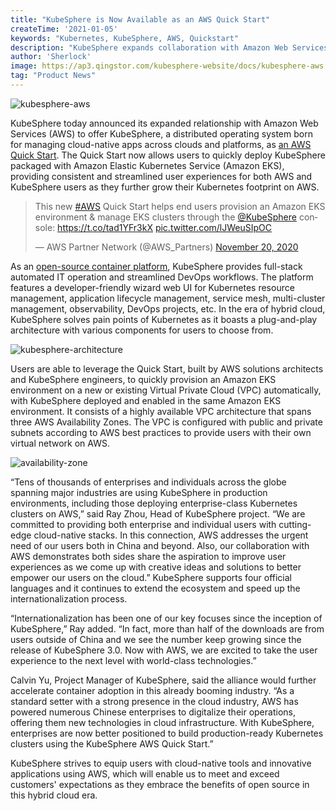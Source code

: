 ```yaml
---
title: "KubeSphere is Now Available as an AWS Quick Start"
createTime: '2021-01-05'
keywords: "Kubernetes, KubeSphere, AWS, Quickstart"
description: "KubeSphere expands collaboration with Amazon Web Services to further accelerate the cloud-native technology transformation."
author: 'Sherlock'
image: https://ap3.qingstor.com/kubesphere-website/docs/kubesphere-aws.png
tag: "Product News"
---
```


![kubesphere-aws](https://ap3.qingstor.com/kubesphere-website/docs/kubesphere-aws.png)

KubeSphere today announced its expanded relationship with Amazon Web Services (AWS) to offer KubeSphere, a distributed operating system born for managing cloud-native apps across clouds and platforms, as [an AWS Quick Start](https://aws.amazon.com/quickstart/architecture/qingcloud-kubesphere/). The Quick Start now allows users to quickly deploy KubeSphere packaged with Amazon Elastic Kubernetes Service (Amazon EKS), providing consistent and streamlined user experiences for both AWS and KubeSphere users as they further grow their Kubernetes footprint on AWS.

<blockquote class="twitter-tweet"><p lang="en" dir="ltr">This new <a href="https://twitter.com/hashtag/AWS?src=hash&amp;ref_src=twsrc%5Etfw">#AWS</a> Quick Start helps end users provision an Amazon EKS environment &amp; manage EKS clusters through the <a href="https://twitter.com/KubeSphere?ref_src=twsrc%5Etfw">@KubeSphere</a> console: <a href="https://t.co/tad1YFr3kX">https://t.co/tad1YFr3kX</a> <a href="https://t.co/lJWeuSIpOC">pic.twitter.com/lJWeuSIpOC</a></p>&mdash; AWS Partner Network (@AWS_Partners) <a href="https://twitter.com/AWS_Partners/status/1329591293182439424?ref_src=twsrc%5Etfw">November 20, 2020</a></blockquote> <script async src="https://platform.twitter.com/widgets.js" charset="utf-8"></script>

As an [open-source container platform](https://kubesphere.io/), KubeSphere provides full-stack automated IT operation and streamlined DevOps workflows. The platform features a developer-friendly wizard web UI for Kubernetes resource management, application lifecycle management, service mesh, multi-cluster management, observability, DevOps projects, etc. In the era of hybrid cloud, KubeSphere solves pain points of Kubernetes as it boasts a plug-and-play architecture with various components for users to choose from.

![kubesphere-architecture](https://ap3.qingstor.com/kubesphere-website/docs/architecture.png)

Users are able to leverage the Quick Start, built by AWS solutions architects and KubeSphere engineers, to quickly provision an Amazon EKS environment on a new or existing Virtual Private Cloud (VPC) automatically, with KubeSphere deployed and enabled in the same Amazon EKS environment. It consists of a highly available VPC architecture that spans three AWS Availability Zones. The VPC is configured with public and private subnets according to AWS best practices to provide users with their own virtual network on AWS.

![availability-zone](https://ap3.qingstor.com/kubesphere-website/docs/aws-cloud-zone.png)

“Tens of thousands of enterprises and individuals across the globe spanning major industries are using KubeSphere in production environments, including those deploying enterprise-class Kubernetes clusters on AWS,” said Ray Zhou, Head of KubeSphere project. “We are committed to providing both enterprise and individual users with cutting-edge cloud-native stacks. In this connection, AWS addresses the urgent need of our users both in China and beyond. Also, our collaboration with AWS demonstrates both sides share the aspiration to improve user experiences as we come up with creative ideas and solutions to better empower our users on the cloud.” KubeSphere supports four official languages and it continues to extend the ecosystem and speed up the internationalization process.

“Internationalization has been one of our key focuses since the inception of KubeSphere,” Ray added. “In fact, more than half of the downloads are from users outside of China and we see the number keep growing since the release of KubeSphere 3.0. Now with AWS, we are excited to take the user experience to the next level with world-class technologies.”

Calvin Yu, Project Manager of KubeSphere, said the alliance would further accelerate container adoption in this already booming industry. “As a standard setter with a strong presence in the cloud industry, AWS has powered numerous Chinese enterprises to digitalize their operations, offering them new technologies in cloud infrastructure. With KubeSphere, enterprises are now better positioned to build production-ready Kubernetes clusters using the KubeSphere AWS Quick Start.”

KubeSphere strives to equip users with cloud-native tools and innovative applications using AWS, which will enable us to meet and exceed customers' expectations as they embrace the benefits of open source in this hybrid cloud era.
